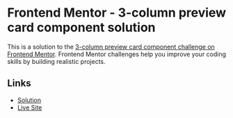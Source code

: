 # Frontend Mentor - 3-column preview card component solution

This is a solution to the [3-column preview card component challenge on Frontend Mentor](https://www.frontendmentor.io/challenges/3column-preview-card-component-pH92eAR2-). Frontend Mentor challenges help you improve your coding skills by building realistic projects. 

## Links

- [Solution](https://www.frontendmentor.io/solutions/nft-preview-scss-and-horizontal-media-query-ryjOJM4Uc)
- [Live Site](https://lucianodlima.github.io/FrontendMentor-3-column-preview-card/)
